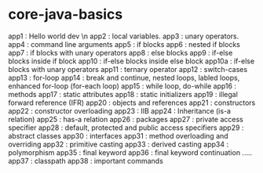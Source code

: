 # core-java-basics

app1	:	Hello world dev \n
app2	:	local variables.
app3	:	unary operators.
app4	:	command line arguments
app5	:	if blocks
app6	:	nested if blocks
app7	:	if blocks with unary operators
app8	:	else blocks
app9	:	if-else blocks inside if block
app10	:	if-else blocks inside else block
app10a	:	if-else blocks with unary operators
app11	:	ternary operator
app12	:	switch-cases
app13	:	for-loop
app14	:	break and continue, nested loops, labled loops, enhanced for-loop (for-each loop)
app15	:	while loop, do-while
app16	:	methods
app17	:	static attributes
app18	:	static initializers
app19	:	illegal forward reference (IFR)
app20	:	objects and references
app21	:	constructors
app22	:	constructor overloading
app23	:	IIB
app24	:	Inheritance (is-a relation)
app25	:	has-a relation
app26	:	packages
app27	:	private access specifier
app28	:	default, protected and public access specifiers
app29	:	abstract classes
app30	:	interfaces
app31	:	method overloading and overriding
app32	:	primitive casting
app33	:	derived casting
app34	:	polymorphism
app35	:	final keyword
app36	:	final keyword continuation .....
app37	:	classpath
app38	:	important commands








